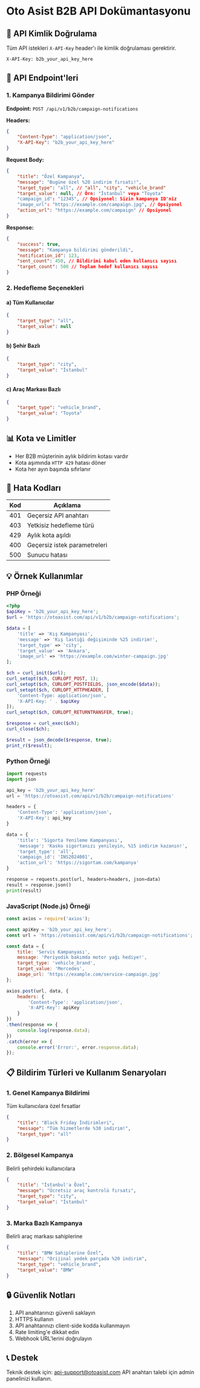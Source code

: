 # Oto Asist B2B API Dokümantasyonu

## 🔑 API Kimlik Doğrulama

Tüm API istekleri `X-API-Key` header'ı ile kimlik doğrulaması gerektirir.

```bash
X-API-Key: b2b_your_api_key_here
```

## 📡 API Endpoint'leri

### 1. Kampanya Bildirimi Gönder

**Endpoint:** `POST /api/v1/b2b/campaign-notifications`

**Headers:**
```json
{
    "Content-Type": "application/json",
    "X-API-Key": "b2b_your_api_key_here"
}
```

**Request Body:**
```json
{
    "title": "Özel Kampanya",
    "message": "Bugüne özel %20 indirim fırsatı!",
    "target_type": "all", // "all", "city", "vehicle_brand"
    "target_value": null, // Örn: "İstanbul" veya "Toyota"
    "campaign_id": "12345", // Opsiyonel: Sizin kampanya ID'niz
    "image_url": "https://example.com/campaign.jpg", // Opsiyonel
    "action_url": "https://example.com/campaign" // Opsiyonel
}
```

**Response:**
```json
{
    "success": true,
    "message": "Kampanya bildirimi gönderildi",
    "notification_id": 123,
    "sent_count": 450, // Bildirimi kabul eden kullanıcı sayısı
    "target_count": 500 // Toplam hedef kullanıcı sayısı
}
```

### 2. Hedefleme Seçenekleri

#### a) Tüm Kullanıcılar
```json
{
    "target_type": "all",
    "target_value": null
}
```

#### b) Şehir Bazlı
```json
{
    "target_type": "city",
    "target_value": "İstanbul"
}
```

#### c) Araç Markası Bazlı
```json
{
    "target_type": "vehicle_brand",
    "target_value": "Toyota"
}
```

## 📊 Kota ve Limitler

- Her B2B müşterinin aylık bildirim kotası vardır
- Kota aşımında `HTTP 429` hatası döner
- Kota her ayın başında sıfırlanır

## 🚨 Hata Kodları

| Kod | Açıklama |
|-----|----------|
| 401 | Geçersiz API anahtarı |
| 403 | Yetkisiz hedefleme türü |
| 429 | Aylık kota aşıldı |
| 400 | Geçersiz istek parametreleri |
| 500 | Sunucu hatası |

## 💡 Örnek Kullanımlar

### PHP Örneği
```php
<?php
$apiKey = 'b2b_your_api_key_here';
$url = 'https://otoasist.com/api/v1/b2b/campaign-notifications';

$data = [
    'title' => 'Kış Kampanyası',
    'message' => 'Kış lastiği değişiminde %25 indirim!',
    'target_type' => 'city',
    'target_value' => 'Ankara',
    'image_url' => 'https://example.com/winter-campaign.jpg'
];

$ch = curl_init($url);
curl_setopt($ch, CURLOPT_POST, 1);
curl_setopt($ch, CURLOPT_POSTFIELDS, json_encode($data));
curl_setopt($ch, CURLOPT_HTTPHEADER, [
    'Content-Type: application/json',
    'X-API-Key: ' . $apiKey
]);
curl_setopt($ch, CURLOPT_RETURNTRANSFER, true);

$response = curl_exec($ch);
curl_close($ch);

$result = json_decode($response, true);
print_r($result);
```

### Python Örneği
```python
import requests
import json

api_key = 'b2b_your_api_key_here'
url = 'https://otoasist.com/api/v1/b2b/campaign-notifications'

headers = {
    'Content-Type': 'application/json',
    'X-API-Key': api_key
}

data = {
    'title': 'Sigorta Yenileme Kampanyası',
    'message': 'Kasko sigortanızı yenileyin, %15 indirim kazanın!',
    'target_type': 'all',
    'campaign_id': 'INS2024001',
    'action_url': 'https://sigortam.com/kampanya'
}

response = requests.post(url, headers=headers, json=data)
result = response.json()
print(result)
```

### JavaScript (Node.js) Örneği
```javascript
const axios = require('axios');

const apiKey = 'b2b_your_api_key_here';
const url = 'https://otoasist.com/api/v1/b2b/campaign-notifications';

const data = {
    title: 'Servis Kampanyası',
    message: 'Periyodik bakımda motor yağı hediye!',
    target_type: 'vehicle_brand',
    target_value: 'Mercedes',
    image_url: 'https://example.com/service-campaign.jpg'
};

axios.post(url, data, {
    headers: {
        'Content-Type': 'application/json',
        'X-API-Key': apiKey
    }
})
.then(response => {
    console.log(response.data);
})
.catch(error => {
    console.error('Error:', error.response.data);
});
```

## 📋 Bildirim Türleri ve Kullanım Senaryoları

### 1. Genel Kampanya Bildirimi
Tüm kullanıcılara özel fırsatlar
```json
{
    "title": "Black Friday İndirimleri",
    "message": "Tüm hizmetlerde %30 indirim!",
    "target_type": "all"
}
```

### 2. Bölgesel Kampanya
Belirli şehirdeki kullanıcılara
```json
{
    "title": "İstanbul'a Özel",
    "message": "Ücretsiz araç kontrolü fırsatı",
    "target_type": "city",
    "target_value": "İstanbul"
}
```

### 3. Marka Bazlı Kampanya
Belirli araç markası sahiplerine
```json
{
    "title": "BMW Sahiplerine Özel",
    "message": "Orijinal yedek parçada %20 indirim",
    "target_type": "vehicle_brand",
    "target_value": "BMW"
}
```

## 🔒 Güvenlik Notları

1. API anahtarınızı güvenli saklayın
2. HTTPS kullanın
3. API anahtarınızı client-side kodda kullanmayın
4. Rate limiting'e dikkat edin
5. Webhook URL'lerini doğrulayın

## 📞 Destek

Teknik destek için: api-support@otoasist.com
API anahtarı talebi için admin panelinizi kullanın. 